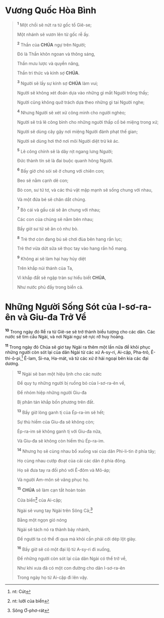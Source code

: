 # Vương Quốc Hòa Bình

> <sup><b>1</b></sup> Một chồi sẽ nứt ra từ gốc tổ Giê-se;
>
> Một nhánh sẽ vươn lên từ gốc rễ ấy.
>
> <sup><b>2</b></sup> Thần của **CHÚA** ngự trên Người;
>
> Đó là Thần khôn ngoan và thông sáng,
>
> Thần mưu lược và quyền năng,
>
> Thần tri thức và kính sợ **CHÚA**.
>
> <sup><b>3</b></sup> Người sẽ lấy sự kính sợ **CHÚA** làm vui;
>
> Người sẽ không xét đoán dựa vào những gì mắt Người trông thấy;
>
> Người cũng không quở trách dựa theo những gì tai Người nghe;
>
> <sup><b>4</b></sup> Nhưng Người sẽ xét xử công minh cho người nghèo;
>
> Người sẽ trả lẽ công bình cho những người thấp cổ bé miệng trong xứ;
>
> Người sẽ dùng cây gậy nơi miệng Người đánh phạt thế gian;
>
> Người sẽ dùng hơi thở nơi môi Người diệt trừ kẻ ác.
>
> <sup><b>5</b></sup> Lẽ công chính sẽ là dây nịt ngang lưng Người;
>
> Đức thành tín sẽ là đai buộc quanh hông Người.
>
> <sup><b>6</b></sup> Bấy giờ chó sói sẽ ở chung với chiên con;
>
> Beo sẽ nằm cạnh dê con;
>
> Bò con, sư tử tơ, và các thú vật mập mạnh sẽ sống chung với nhau,
>
> Và một đứa bé sẽ chăn dắt chúng.
>
> <sup><b>7</b></sup> Bò cái và gấu cái sẽ ăn chung với nhau;
>
> Các con của chúng sẽ nằm bên nhau;
>
> Bấy giờ sư tử sẽ ăn cỏ như bò.
>
> <sup><b>8</b></sup> Trẻ thơ còn đang bú sẽ chơi đùa bên hang rắn lục;
>
> Trẻ thơ vừa dứt sữa sẽ thọc tay vào hang rắn hổ mang.
>
> <sup><b>9</b></sup> Không ai sẽ làm hại hay hủy diệt
>
> Trên khắp núi thánh của Ta,
>
> Vì khắp đất sẽ ngập tràn sự hiểu biết **CHÚA**,
>
> Như nước phủ đầy trong biển cả.

# Những Người Sống Sót của I-sơ-ra-ên và Giu-đa Trở Về

<sup><b>10</b></sup> Trong ngày đó Rễ ra từ Giê-se sẽ trở thành biểu tượng cho các dân. Các nước sẽ tìm cầu Ngài, và nơi Ngài ngự sẽ rực rỡ huy hoàng.

<sup><b>11</b></sup> Trong ngày đó Chúa sẽ giơ tay Ngài ra thêm một lần nữa để khôi phục những người còn sót lại của dân Ngài từ các xứ A-sy-ri, Ai-cập, Pha-trô, Ê-thi-ô-pi,[^1-0a6751b5-89fb-4a9c-8afc-95ef400b3cf5] Ê-lam, Si-na, Ha-mát, và từ các xứ ở hải ngoại bên kia các đại dương.

> <sup><b>12</b></sup> Ngài sẽ ban một hiệu lịnh cho các nước
>
> Để quy tụ những người bị ruồng bỏ của I-sơ-ra-ên về,
>
> Để nhóm hiệp những người Giu-đa
>
> Bị phân tán khắp bốn phương trên đất.
>
> <sup><b>13</b></sup> Bấy giờ lòng ganh tị của Ép-ra-im sẽ hết;
>
> Sự thù hiềm của Giu-đa sẽ không còn;
>
> Ép-ra-im sẽ không ganh tị với Giu-đa nữa,
>
> Và Giu-đa sẽ không còn hiềm thù Ép-ra-im.
>
> <sup><b>14</b></sup> Nhưng họ sẽ cùng nhau bổ xuống vai của dân Phi-li-tin ở phía tây;
>
> Họ cùng nhau cướp đoạt của cải các dân ở phía đông.
>
> Họ sẽ đưa tay ra đối phó với Ê-đôm và Mô-áp;
>
> Và người Am-môn sẽ vâng phục họ.
>
> <sup><b>15</b></sup> **CHÚA** sẽ làm cạn tắt hoàn toàn
>
> Cửa biển[^2-0a6751b5-89fb-4a9c-8afc-95ef400b3cf5] của Ai-cập;
>
> Ngài sẽ vung tay Ngài trên Sông Cả;[^3-0a6751b5-89fb-4a9c-8afc-95ef400b3cf5]
>
> Bằng một ngọn gió nóng
>
> Ngài sẽ tách nó ra thành bảy nhánh,
>
> Để người ta có thể đi qua mà khỏi cần phải cởi dép lột giày.
>
> <sup><b>16</b></sup> Bấy giờ sẽ có một đại lộ từ A-sy-ri đi xuống,
>
> Để những người còn sót lại của dân Ngài có thể trở về,
>
> Như khi xưa đã có một con đường cho dân I-sơ-ra-ên
>
> Trong ngày họ từ Ai-cập đi lên vậy.

[^1-0a6751b5-89fb-4a9c-8afc-95ef400b3cf5]: nt: Cút

[^2-0a6751b5-89fb-4a9c-8afc-95ef400b3cf5]: nt: lưỡi của biển

[^3-0a6751b5-89fb-4a9c-8afc-95ef400b3cf5]: Sông Ơ-phơ-rát
